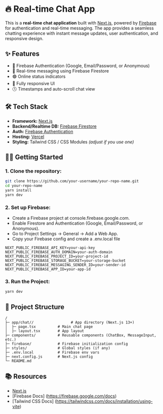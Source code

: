 # 🔥 Real-time Chat App

This is a **real-time chat application** built with [Next.js](https://nextjs.org), powered by [Firebase](https://firebase.google.com) for authentication and real-time messaging. The app provides a seamless chatting experience with instant message updates, user authentication, and responsive design.

## ✨ Features

- 🔐 Firebase Authentication (Google, Email/Password, or Anonymous)
- 💬 Real-time messaging using Firebase Firestore
- 🟢 Online status indicators
- 📱 Fully responsive UI
- 🕓 Timestamps and auto-scroll chat view


## 🛠 Tech Stack

- **Framework:** [Next.js](https://nextjs.org)
- **Backend/Realtime DB:** [Firebase Firestore](https://firebase.google.com/docs/firestore)
- **Auth:** [Firebase Authentication](https://firebase.google.com/docs/auth)
- **Hosting:** [Vercel](https://vercel.com)
- **Styling:** Tailwind CSS / CSS Modules *(adjust if you use one)*

## 🧑‍💻 Getting Started

### 1. Clone the repository:

```bash
git clone https://github.com/your-username/your-repo-name.git
cd your-repo-name
yarn install
yarn dev
```

### 2.  Set up Firebase:
- Create a Firebase project at console.firebase.google.com.
- Enable Firestore and Authentication (Google, Email/Password, or Anonymous).
- Go to Project Settings → General → Add a Web App.
- Copy your Firebase config and create a .env.local file
```
NEXT_PUBLIC_FIREBASE_API_KEY=your-api-key
NEXT_PUBLIC_FIREBASE_AUTH_DOMAIN=your-auth-domain
NEXT_PUBLIC_FIREBASE_PROJECT_ID=your-project-id
NEXT_PUBLIC_FIREBASE_STORAGE_BUCKET=your-storage-bucket
NEXT_PUBLIC_FIREBASE_MESSAGING_SENDER_ID=your-sender-id
NEXT_PUBLIC_FIREBASE_APP_ID=your-app-id
```

### 3.  Run the Project:
```bash
yarn dev
```

## 🚀 Project Structure
```
/
├─ app/chat//                 # App directory (Next.js 13+)
│  ├─ page.tsx          # Main chat page
│  ├─ layout.tsx        # App layout
├─ components/          # Reusable components (ChatBox, MessageInput, etc.)
├─ firebase/            # Firebase initialization config
├─ styles/              # Global styles (if any)
├─ .env.local           # Firebase env vars
├─ next.config.js       # Next.js config
└─ README.md

```

## 📚 Resources
- [Next.js](https://nextjs.org/docs)
- [Firebase Docs] (https://firebase.google.com/docs)
- [Tailwind CSS Docs] (https://tailwindcss.com/docs/installation/using-vite)
